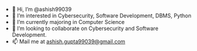 - 👋 Hi, I’m @ashish99039
- 👀 I’m interested in Cybersecurity, Software Development, DBMS, Python
- 🌱 I’m currently majoring in Computer Science
- 💞️ I’m looking to collaborate on Cybersecurity and Software Development.
- 📫 Mail me at ashish.gupta99039@gmail.com

<!---
ashish99039/ashish99039 is a ✨ special ✨ repository because its `README.md` (this file) appears on your GitHub profile.
You can click the Preview link to take a look at your changes.
--->
